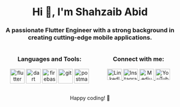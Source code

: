 <h1 align="center">Hi 👋, I'm Shahzaib Abid</h1>
<h3 align="center">A passionate Flutter Engineer with a strong background in creating cutting-edge mobile applications.</h3>

<div align="center" style="display: flex; justify-content: center; gap: 50px;">
    <div>
        <h3>Languages and Tools:</h3>
        <p>
            <img src="https://www.vectorlogo.zone/logos/flutterio/flutterio-icon.svg" alt="flutter" width="40" height="40"/>
            <img src="https://www.vectorlogo.zone/logos/dartlang/dartlang-icon.svg" alt="dart" width="40" height="40"/>
            <img src="https://www.vectorlogo.zone/logos/firebase/firebase-icon.svg" alt="firebase" width="40" height="40"/>
            <img src="https://www.vectorlogo.zone/logos/git-scm/git-scm-icon.svg" alt="git" width="40" height="40"/>
            <img src="https://www.vectorlogo.zone/logos/getpostman/getpostman-icon.svg" alt="postman" width="40" height="40"/>
        </p>
    </div>
    <div>
        <h3>Connect with me:</h3>
        <p>
            <a href="https://www.linkedin.com/in/engrshahzaibabid/" target="blank">
                <img src="https://raw.githubusercontent.com/rahuldkjain/github-profile-readme-generator/master/src/images/icons/Social/linked-in-alt.svg" alt="LinkedIn" height="30" width="40" />
            </a>
            <a href="https://instagram.com/shahzaibdevlab" target="blank">
                <img src="https://raw.githubusercontent.com/rahuldkjain/github-profile-readme-generator/master/src/images/icons/Social/instagram.svg" alt="Instagram" height="30" width="40" />
            </a>
            <a href="https://medium.com/@engrshahzaibabid" target="blank">
                <img src="https://raw.githubusercontent.com/rahuldkjain/github-profile-readme-generator/master/src/images/icons/Social/medium.svg" alt="Medium" height="30" width="40" />
            </a>
            <a href="https://www.youtube.com/@keybotix" target="blank">
                <img src="https://raw.githubusercontent.com/rahuldkjain/github-profile-readme-generator/master/src/images/icons/Social/youtube.svg" alt="YouTube" height="30" width="40" />
            </a>
        </p>
    </div>
</div>

<p align="center">Happy coding! 🚀</p>
